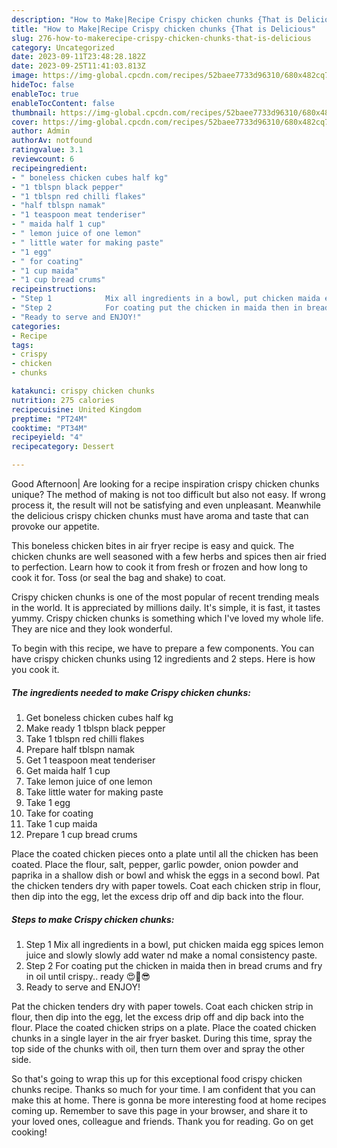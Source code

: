 ```yaml
---
description: "How to Make|Recipe Crispy chicken chunks {That is Delicious"
title: "How to Make|Recipe Crispy chicken chunks {That is Delicious"
slug: 276-how-to-makerecipe-crispy-chicken-chunks-that-is-delicious
category: Uncategorized
date: 2023-09-11T23:48:28.182Z
date: 2023-09-25T11:41:03.813Z
image: https://img-global.cpcdn.com/recipes/52baee7733d96310/680x482cq70/crispy-chicken-chunks-recipe-main-photo.jpg
hideToc: false
enableToc: true
enableTocContent: false
thumbnail: https://img-global.cpcdn.com/recipes/52baee7733d96310/680x482cq70/crispy-chicken-chunks-recipe-main-photo.jpg
cover: https://img-global.cpcdn.com/recipes/52baee7733d96310/680x482cq70/crispy-chicken-chunks-recipe-main-photo.jpg
author: Admin
authorAv: notfound
ratingvalue: 3.1
reviewcount: 6
recipeingredient:
- " boneless chicken cubes half kg"
- "1 tblspn black pepper"
- "1 tblspn red chilli flakes"
- "half tblspn namak"
- "1 teaspoon meat tenderiser"
- " maida half 1 cup"
- " lemon juice of one lemon"
- " little water for making paste"
- "1 egg"
- " for coating"
- "1 cup maida"
- "1 cup bread crums"
recipeinstructions:
- "Step 1            Mix all ingredients in a bowl, put chicken maida egg spices lemon juice and slowly slowly add water nd make a nomal consistency paste."
- "Step 2            For coating put the chicken in maida then in bread crums and fry in oil until crispy.. ready 😍🤗😎"
- "Ready to serve and ENJOY!"
categories:
- Recipe
tags:
- crispy
- chicken
- chunks

katakunci: crispy chicken chunks 
nutrition: 275 calories
recipecuisine: United Kingdom
preptime: "PT24M"
cooktime: "PT34M"
recipeyield: "4"
recipecategory: Dessert

---
```



Good Afternoon| Are looking for a recipe inspiration crispy chicken chunks unique? The method of making is not too difficult but also not easy. If wrong process it, the result will not be satisfying and even unpleasant. Meanwhile the delicious crispy chicken chunks must have aroma and taste that can provoke our appetite.





This boneless chicken bites in air fryer recipe is easy and quick. The chicken chunks are well seasoned with a few herbs and spices then air fried to perfection. Learn how to cook it from fresh or frozen and how long to cook it for. Toss (or seal the bag and shake) to coat.

Crispy chicken chunks is one of the most popular of recent trending meals in the world. It is appreciated by millions daily. It's simple, it is fast, it tastes yummy. Crispy chicken chunks is something which I've loved my whole life. They are nice and they look wonderful.


To begin with this recipe, we have to prepare a few components. You can have crispy chicken chunks using 12 ingredients and 2 steps. Here is how you cook it.

<!--inarticleads1-->

##### The ingredients needed to make Crispy chicken chunks:

1. Get  boneless chicken cubes half kg
1. Make ready 1 tblspn black pepper
1. Take 1 tblspn red chilli flakes
1. Prepare half tblspn namak
1. Get 1 teaspoon meat tenderiser
1. Get  maida half 1 cup
1. Take  lemon juice of one lemon
1. Take  little water for making paste
1. Take 1 egg
1. Take  for coating
1. Take 1 cup maida
1. Prepare 1 cup bread crums


Place the coated chicken pieces onto a plate until all the chicken has been coated. Place the flour, salt, pepper, garlic powder, onion powder and paprika in a shallow dish or bowl and whisk the eggs in a second bowl. Pat the chicken tenders dry with paper towels. Coat each chicken strip in flour, then dip into the egg, let the excess drip off and dip back into the flour. 

<!--inarticleads2-->

##### Steps to make Crispy chicken chunks:

1. Step 1            Mix all ingredients in a bowl, put chicken maida egg spices lemon juice and slowly slowly add water nd make a nomal consistency paste.
1. Step 2            For coating put the chicken in maida then in bread crums and fry in oil until crispy.. ready 😍🤗😎
1. Ready to serve and ENJOY!

Pat the chicken tenders dry with paper towels. Coat each chicken strip in flour, then dip into the egg, let the excess drip off and dip back into the flour. Place the coated chicken strips on a plate. Place the coated chicken chunks in a single layer in the air fryer basket. During this time, spray the top side of the chunks with oil, then turn them over and spray the other side. 

So that's going to wrap this up for this exceptional food crispy chicken chunks recipe. Thanks so much for your time. I am confident that you can make this at home. There is gonna be more interesting food at home recipes coming up. Remember to save this page in your browser, and share it to your loved ones, colleague and friends. Thank you for reading. Go on get cooking!
